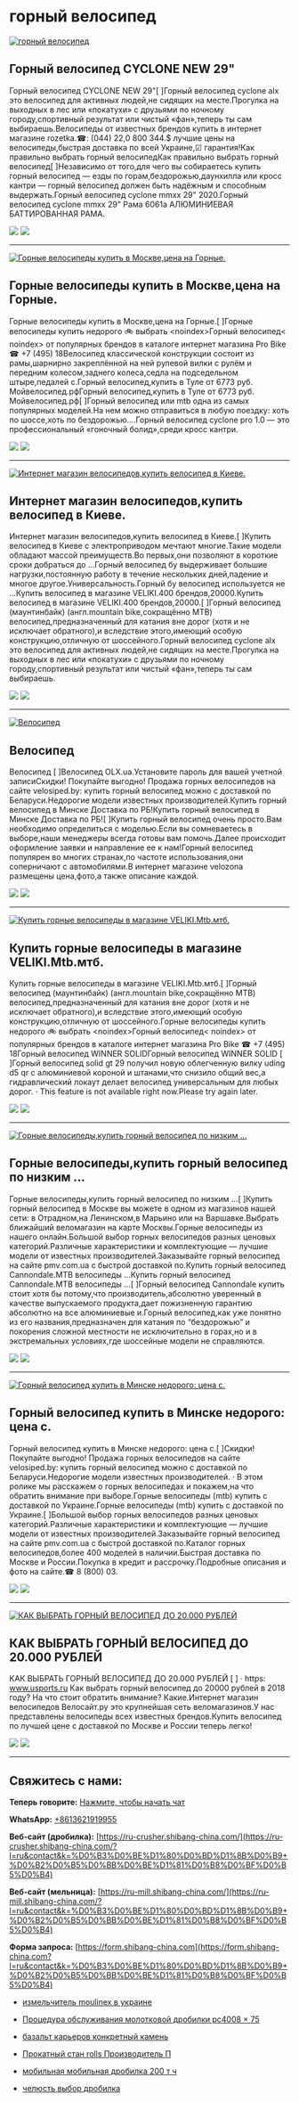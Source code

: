 # горный велосипед

<a href="https://swt.shibang-china.com/?l=ru&img&k=%D0%B3%D0%BE%D1%80%D0%BD%D1%8B%D0%B9+%D0%B2%D0%B5%D0%BB%D0%BE%D1%81%D0%B8%D0%BF%D0%B5%D0%B4" target="_blank">![горный велосипед](http://static.shibang-china.com/all-800x300/606.jpg)</a>

## Горный велосипед CYCLONE NEW 29&quot;
Горный велосипед CYCLONE NEW 29&quot;[ ]Горный велосипед cyclone alx это велосипед для активных людей,не сидящих на месте.Прогулка на выходных в лес или &#171;покатухи&#187; с друзьями по ночному городу,спортивный результат или чистый &#171;фан&#187;,теперь ты сам выбираешь.Велосипеды от известных брендов купить в интернет магазине rozetka.☎: (044) 22,0 800 344.$ лучшие цены на велосипеды,быстрая доставка по всей Украине,☑ гарантия!Как правильно выбрать горный велосипедКак правильно выбрать горный велосипед[ ]Независимо от того,для чего вы собираетесь купить горный велосипед — езды по горам,бездорожью,даунхилла или кросс кантри — горный велосипед должен быть надёжным и способным выдержать.Горный велосипед cyclone mmxx 29&quot; 2020.Горный велосипед cyclone mmxx 29&quot; Рама 6061a АЛЮМИНИЕВАЯ БАТТИРОВАННАЯ РАМА.


<a href="https://whatsapp.shibangsoft.com/WhatsApp.php" target="_blank" title="WhatsApp">![](http://static.shibang-china.com/icon/whatsapp.png)</a> <a href="https://swt.shibang-china.com/?l=ru&icon&k=%D0%B3%D0%BE%D1%80%D0%BD%D1%8B%D0%B9+%D0%B2%D0%B5%D0%BB%D0%BE%D1%81%D0%B8%D0%BF%D0%B5%D0%B4" target="_blank">![](http://static.shibang-china.com/icon/chat-ru.png)</a>

---

<a href="https://swt.shibang-china.com/?l=ru&img&k=%D0%B3%D0%BE%D1%80%D0%BD%D1%8B%D0%B9+%D0%B2%D0%B5%D0%BB%D0%BE%D1%81%D0%B8%D0%BF%D0%B5%D0%B4" target="_blank">![Горные велосипеды купить в Москве,цена на Горные.](http://static.shibang-china.com/all-800x300/1421.jpg)</a>

## Горные велосипеды купить в Москве,цена на Горные.
Горные велосипеды купить в Москве,цена на Горные.[ ]Горные велосипеды купить недорого 🚲 выбрать &lt;noindex&gt;Горный велосипед&lt; noindex&gt; от популярных брендов в каталоге интернет магазина Pro Bike ☎ +7 (495) 18Велосипед классической конструкции состоит из рамы,шарнирно закреплённой на ней рулевой вилки с рулём и передним колесом,заднего колеса,седла на подседельном штыре,педалей с.Горный велосипед,купить в Туле от 6773 руб. Мойвелосипед.рфГорный велосипед,купить в Туле от 6773 руб. Мойвелосипед.рф[ ]Горный велосипед или mtb одна из самых популярных моделей.На нем можно отправиться в любую поездку: хоть по шоссе,хоть по бездорожью.…Горный велосипед cyclone pro 1.0 — это профессиональный &#171;гоночный болид&#187;,среди кросс кантри.


<a href="https://whatsapp.shibangsoft.com/WhatsApp.php" target="_blank" title="WhatsApp">![](http://static.shibang-china.com/icon/whatsapp.png)</a> <a href="https://swt.shibang-china.com/?l=ru&icon&k=%D0%B3%D0%BE%D1%80%D0%BD%D1%8B%D0%B9+%D0%B2%D0%B5%D0%BB%D0%BE%D1%81%D0%B8%D0%BF%D0%B5%D0%B4" target="_blank">![](http://static.shibang-china.com/icon/chat-ru.png)</a>

---

<a href="https://swt.shibang-china.com/?l=ru&img&k=%D0%B3%D0%BE%D1%80%D0%BD%D1%8B%D0%B9+%D0%B2%D0%B5%D0%BB%D0%BE%D1%81%D0%B8%D0%BF%D0%B5%D0%B4" target="_blank">![Интернет магазин велосипедов,купить велосипед в Киеве.](http://static.shibang-china.com/all-800x300/941.jpg)</a>

## Интернет магазин велосипедов,купить велосипед в Киеве.
Интернет магазин велосипедов,купить велосипед в Киеве.[ ]Купить велосипед в Киеве с электроприводом мечтают многие.Такие модели обладают массой преимуществ.Во первых,они позволяют в короткие сроки добраться до …Горный велосипед бу выдерживает большие нагрузки,постоянную работу в течение нескольких дней,падение и многое другое.Универсальность.Горный бу велосипед используется не …Купить велосипед в магазине VELIKI.400 брендов,20000.Купить велосипед в магазине VELIKI.400 брендов,20000.[ ]Горный велосипед (маунтинбайк) (англ.mountain bike,сокращённо MTB) велосипед,предназначенный для катания вне дорог (хотя и не исключает обратного),и вследствие этого,имеющий особую конструкцию,отличную от шоссейного.Горный велосипед cyclone alx это велосипед для активных людей,не сидящих на месте.Прогулка на выходных в лес или &#171;покатухи&#187; с друзьями по ночному городу,спортивный результат или чистый &#171;фан&#187;,теперь ты сам выбираешь.


<a href="https://whatsapp.shibangsoft.com/WhatsApp.php" target="_blank" title="WhatsApp">![](http://static.shibang-china.com/icon/whatsapp.png)</a> <a href="https://swt.shibang-china.com/?l=ru&icon&k=%D0%B3%D0%BE%D1%80%D0%BD%D1%8B%D0%B9+%D0%B2%D0%B5%D0%BB%D0%BE%D1%81%D0%B8%D0%BF%D0%B5%D0%B4" target="_blank">![](http://static.shibang-china.com/icon/chat-ru.png)</a>

---

<a href="https://swt.shibang-china.com/?l=ru&img&k=%D0%B3%D0%BE%D1%80%D0%BD%D1%8B%D0%B9+%D0%B2%D0%B5%D0%BB%D0%BE%D1%81%D0%B8%D0%BF%D0%B5%D0%B4" target="_blank">![Велосипед](http://static.shibang-china.com/all-800x300/530.jpg)</a>

## Велосипед
Велосипед [ ]Велосипед OLX.ua.Установите пароль для вашей учетной записиСкидки! Покупайте выгодно! Продажа горных велосипедов на сайте velosiped.by: купить горный велосипед можно с доставкой по Беларуси.Недорогие модели известных производителей.Купить горный велосипед в Минске Доставка по РБ!Купить горный велосипед в Минске Доставка по РБ![ ]Купить горный велосипед очень просто.Вам необходимо определиться с моделью.Если вы сомневаетесь в выборе,наши менеджеры всегда готовы вам помочь.Далее происходит оформление заявки и направление ее к нам!Горный велосипед популярен во многих странах,по частоте использования,они соперничают с автомобилями.В интернет магазине velozona размещены цена,фото,а также описание каждой.


<a href="https://whatsapp.shibangsoft.com/WhatsApp.php" target="_blank" title="WhatsApp">![](http://static.shibang-china.com/icon/whatsapp.png)</a> <a href="https://swt.shibang-china.com/?l=ru&icon&k=%D0%B3%D0%BE%D1%80%D0%BD%D1%8B%D0%B9+%D0%B2%D0%B5%D0%BB%D0%BE%D1%81%D0%B8%D0%BF%D0%B5%D0%B4" target="_blank">![](http://static.shibang-china.com/icon/chat-ru.png)</a>

---

<a href="https://swt.shibang-china.com/?l=ru&img&k=%D0%B3%D0%BE%D1%80%D0%BD%D1%8B%D0%B9+%D0%B2%D0%B5%D0%BB%D0%BE%D1%81%D0%B8%D0%BF%D0%B5%D0%B4" target="_blank">![Купить горные велосипеды в магазине VELIKI.Mtb.мтб.](http://static.shibang-china.com/all-800x300/153.jpg)</a>

## Купить горные велосипеды в магазине VELIKI.Mtb.мтб.
Купить горные велосипеды в магазине VELIKI.Mtb.мтб.[ ]Горный велосипед (маунтинбайк) (англ.mountain bike,сокращённо MTB) велосипед,предназначенный для катания вне дорог (хотя и не исключает обратного),и вследствие этого,имеющий особую конструкцию,отличную от шоссейного.Горные велосипеды купить недорого 🚲 выбрать &lt;noindex&gt;Горный велосипед&lt; noindex&gt; от популярных брендов в каталоге интернет магазина Pro Bike ☎ +7 (495) 18Горный велосипед WINNER SOLIDГорный велосипед WINNER SOLID [ ]Горный велосипед solid gt 29 получил новую облегченную вилку uding d5 qr с алюминиевой короной и штанами,что снизило общий вес,а гидравлический локаут делает велосипед универсальным для любых дорог.&nbsp;&#0183;&#32;This feature is not available right now.Please try again later.


<a href="https://whatsapp.shibangsoft.com/WhatsApp.php" target="_blank" title="WhatsApp">![](http://static.shibang-china.com/icon/whatsapp.png)</a> <a href="https://swt.shibang-china.com/?l=ru&icon&k=%D0%B3%D0%BE%D1%80%D0%BD%D1%8B%D0%B9+%D0%B2%D0%B5%D0%BB%D0%BE%D1%81%D0%B8%D0%BF%D0%B5%D0%B4" target="_blank">![](http://static.shibang-china.com/icon/chat-ru.png)</a>

---

<a href="https://swt.shibang-china.com/?l=ru&img&k=%D0%B3%D0%BE%D1%80%D0%BD%D1%8B%D0%B9+%D0%B2%D0%B5%D0%BB%D0%BE%D1%81%D0%B8%D0%BF%D0%B5%D0%B4" target="_blank">![Горные велосипеды,купить горный велосипед по низким …](http://static.shibang-china.com/all-800x300/1115.jpg)</a>

## Горные велосипеды,купить горный велосипед по низким …
Горные велосипеды,купить горный велосипед по низким …[ ]Купить горный велосипед в Москве вы можете в одном из магазинов нашей сети: в Отрадном,на Ленинском,в Марьино или на Варшавке.Выбрать ближайший веломагазин на карте Москвы.Горные велосипеды из нашего онлайн.Большой выбор горных велосипедов разных ценовых категорий.Различные характеристики и комплектующие — лучшие модели от известных производителей.Заказывайте горный велосипед на сайте pmv.com.ua с быстрой доставкой по.Купить горный велосипед Cannondale.MTB велосипеды …Купить горный велосипед Cannondale.MTB велосипеды …[ ]Горный велосипед Cannondale купить стоит хотя бы потому,что производитель,абсолютно уверенный в качестве выпускаемого продукта,дает пожизненную гарантию абсолютно на все алюминиевые и.Горный велосипед,как уже понятно из его названия,предназначен для катания по “бездорожью” и покорения сложной местности не исключительно в горах,но и в экстремальных условиях,где шоссейные модели не справляются.


<a href="https://whatsapp.shibangsoft.com/WhatsApp.php" target="_blank" title="WhatsApp">![](http://static.shibang-china.com/icon/whatsapp.png)</a> <a href="https://swt.shibang-china.com/?l=ru&icon&k=%D0%B3%D0%BE%D1%80%D0%BD%D1%8B%D0%B9+%D0%B2%D0%B5%D0%BB%D0%BE%D1%81%D0%B8%D0%BF%D0%B5%D0%B4" target="_blank">![](http://static.shibang-china.com/icon/chat-ru.png)</a>

---

<a href="https://swt.shibang-china.com/?l=ru&img&k=%D0%B3%D0%BE%D1%80%D0%BD%D1%8B%D0%B9+%D0%B2%D0%B5%D0%BB%D0%BE%D1%81%D0%B8%D0%BF%D0%B5%D0%B4" target="_blank">![Горный велосипед купить в Минске недорого: цена с.](http://static.shibang-china.com/all-800x300/1405.jpg)</a>

## Горный велосипед купить в Минске недорого: цена с.
Горный велосипед купить в Минске недорого: цена с.[ ]Скидки! Покупайте выгодно! Продажа горных велосипедов на сайте velosiped.by: купить горный велосипед можно с доставкой по Беларуси.Недорогие модели известных производителей.&nbsp;&#0183;&#32;В этом ролике мы расскажем о горных велосипедах и покажем,на что обратить внимание при выборе.Горные велосипеды (mtb) купить с доставкой по Украине.Горные велосипеды (mtb) купить с доставкой по Украине.[ ]Большой выбор горных велосипедов разных ценовых категорий.Различные характеристики и комплектующие — лучшие модели от известных производителей.Заказывайте горный велосипед на сайте pmv.com.ua с быстрой доставкой по.Каталог горных велосипедов,более 400 моделей в наличии.Быстрая доставка по Москве и России.Покупка в кредит и рассрочку.Подробные описания и фото на сайте.☎ 8 (800) 03.


<a href="https://whatsapp.shibangsoft.com/WhatsApp.php" target="_blank" title="WhatsApp">![](http://static.shibang-china.com/icon/whatsapp.png)</a> <a href="https://swt.shibang-china.com/?l=ru&icon&k=%D0%B3%D0%BE%D1%80%D0%BD%D1%8B%D0%B9+%D0%B2%D0%B5%D0%BB%D0%BE%D1%81%D0%B8%D0%BF%D0%B5%D0%B4" target="_blank">![](http://static.shibang-china.com/icon/chat-ru.png)</a>

---

<a href="https://swt.shibang-china.com/?l=ru&img&k=%D0%B3%D0%BE%D1%80%D0%BD%D1%8B%D0%B9+%D0%B2%D0%B5%D0%BB%D0%BE%D1%81%D0%B8%D0%BF%D0%B5%D0%B4" target="_blank">![КАК ВЫБРАТЬ ГОРНЫЙ ВЕЛОСИПЕД ДО 20.000 РУБЛЕЙ](http://static.shibang-china.com/all-800x300/367.jpg)</a>

## КАК ВЫБРАТЬ ГОРНЫЙ ВЕЛОСИПЕД ДО 20.000 РУБЛЕЙ
КАК ВЫБРАТЬ ГОРНЫЙ ВЕЛОСИПЕД ДО 20.000 РУБЛЕЙ [ ]&nbsp;&#0183;&#32;https: www.usports.ru Как выбрать горный велосипед до 20000 рублей в 2018 году? На что стоит обратить внимание? Какие.Интернет магазин велосипедов Велосайт.ру это крупнейшая сеть веломагазинов.У нас представлены велосипеды всех известных брендов.Купить велосипед по лучшей цене с доставкой по Москве и России теперь легко!

<a href="https://whatsapp.shibangsoft.com/WhatsApp.php" target="_blank" title="WhatsApp">![](http://static.shibang-china.com/icon/whatsapp.png)</a> <a href="https://swt.shibang-china.com/?l=ru&icon&k=%D0%B3%D0%BE%D1%80%D0%BD%D1%8B%D0%B9+%D0%B2%D0%B5%D0%BB%D0%BE%D1%81%D0%B8%D0%BF%D0%B5%D0%B4" target="_blank">![](http://static.shibang-china.com/icon/chat-ru.png)</a>

---
## Свяжитесь с нами:

**Теперь говорите:** [Нажмите, чтобы начать чат](https://swt.shibang-china.com?l=ru&contact&k=%D0%B3%D0%BE%D1%80%D0%BD%D1%8B%D0%B9+%D0%B2%D0%B5%D0%BB%D0%BE%D1%81%D0%B8%D0%BF%D0%B5%D0%B4)

**WhatsApp:**  [+8613621919955](https://whatsapp.shibangsoft.com/WhatsApp.php)

**Веб-сайт (дробилка):** [https://ru-crusher.shibang-china.com/](https://ru-crusher.shibang-china.com/?l=ru&contact&k=%D0%B3%D0%BE%D1%80%D0%BD%D1%8B%D0%B9+%D0%B2%D0%B5%D0%BB%D0%BE%D1%81%D0%B8%D0%BF%D0%B5%D0%B4)

**Веб-сайт (мельница):** [https://ru-mill.shibang-china.com/](https://ru-mill.shibang-china.com/?l=ru&contact&k=%D0%B3%D0%BE%D1%80%D0%BD%D1%8B%D0%B9+%D0%B2%D0%B5%D0%BB%D0%BE%D1%81%D0%B8%D0%BF%D0%B5%D0%B4)

**Форма запроса:** [https://form.shibang-china.com](https://form.shibang-china.com?l=ru&contact&k=%D0%B3%D0%BE%D1%80%D0%BD%D1%8B%D0%B9+%D0%B2%D0%B5%D0%BB%D0%BE%D1%81%D0%B8%D0%BF%D0%B5%D0%B4)

* [измельчитель moulinex в украине](../106/%D0%B8%D0%B7%D0%BC%D0%B5%D0%BB%D1%8C%D1%87%D0%B8%D1%82%D0%B5%D0%BB%D1%8C%20moulinex%20%D0%B2%20%D1%83%D0%BA%D1%80%D0%B0%D0%B8%D0%BD%D0%B5.md)

* [Процедура обслуживания молотковой дробилки pc4008 × 75](../117/%D0%9F%D1%80%D0%BE%D1%86%D0%B5%D0%B4%D1%83%D1%80%D0%B0%20%D0%BE%D0%B1%D1%81%D0%BB%D1%83%D0%B6%D0%B8%D0%B2%D0%B0%D0%BD%D0%B8%D1%8F%20%D0%BC%D0%BE%D0%BB%D0%BE%D1%82%D0%BA%D0%BE%D0%B2%D0%BE%D0%B9%20%D0%B4%D1%80%D0%BE%D0%B1%D0%B8%D0%BB%D0%BA%D0%B8%20pc4008%20%C3%97%2075.md)

* [базальт карьеров конкретный камень](../111/%D0%B1%D0%B0%D0%B7%D0%B0%D0%BB%D1%8C%D1%82%20%D0%BA%D0%B0%D1%80%D1%8C%D0%B5%D1%80%D0%BE%D0%B2%20%D0%BA%D0%BE%D0%BD%D0%BA%D1%80%D0%B5%D1%82%D0%BD%D1%8B%D0%B9%20%D0%BA%D0%B0%D0%BC%D0%B5%D0%BD%D1%8C.md)

* [Прокатный стан rolls Производитель П](../106/%D0%9F%D1%80%D0%BE%D0%BA%D0%B0%D1%82%D0%BD%D1%8B%D0%B9%20%D1%81%D1%82%D0%B0%D0%BD%20rolls%20%D0%9F%D1%80%D0%BE%D0%B8%D0%B7%D0%B2%D0%BE%D0%B4%D0%B8%D1%82%D0%B5%D0%BB%D1%8C%20%D0%9F.md)

* [мобильная мобильная дробилка 200 т  ч](../118/%D0%BC%D0%BE%D0%B1%D0%B8%D0%BB%D1%8C%D0%BD%D0%B0%D1%8F%20%D0%BC%D0%BE%D0%B1%D0%B8%D0%BB%D1%8C%D0%BD%D0%B0%D1%8F%20%D0%B4%D1%80%D0%BE%D0%B1%D0%B8%D0%BB%D0%BA%D0%B0%20200%20%D1%82%20%20%D1%87.md)

* [челюсть выбор дробилка](../111/%D1%87%D0%B5%D0%BB%D1%8E%D1%81%D1%82%D1%8C%20%D0%B2%D1%8B%D0%B1%D0%BE%D1%80%20%D0%B4%D1%80%D0%BE%D0%B1%D0%B8%D0%BB%D0%BA%D0%B0.md)